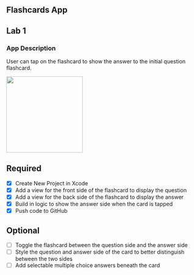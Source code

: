 ## Flashcards App

## Lab 1

### App Description
User can tap on the flashcard to show the answer to the initial question flashcard.


<img src="https://media.giphy.com/media/lrRc4pxewUsUhZYj4n/giphy.gif" width=200><br>


## Required
- [x] Create New Project in Xcode
- [x] Add a view for the front side of the flashcard to display the question
- [x] Add a view for the back side of the flashcard to display the answer
- [x] Build in logic to show the answer side when the card is tapped
- [x] Push code to GitHub
## Optional
- [ ] Toggle the flashcard between the question side and the answer side
- [ ] Style the question and answer side of the card to better distinguish between the two sides
- [ ] Add selectable multiple choice answers beneath the card
